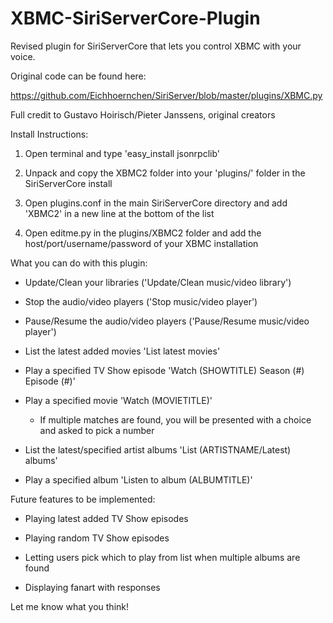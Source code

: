 XBMC-SiriServerCore-Plugin
==========================

Revised plugin for SiriServerCore that lets you control XBMC with your voice. 

Original code can be found here: 

https://github.com/Eichhoernchen/SiriServer/blob/master/plugins/XBMC.py

Full credit to Gustavo Hoirisch/Pieter Janssens, original creators



Install Instructions:

1. Open terminal and type 'easy_install jsonrpclib' 

2. Unpack and copy the XBMC2 folder into your 'plugins/' folder in the SiriServerCore install

3. Open plugins.conf in the main SiriServerCore directory and add 'XBMC2' in a new line at the bottom of the list

4. Open editme.py in the plugins/XBMC2 folder and add the host/port/username/password of your XBMC installation



What you can do with this plugin:

- Update/Clean your libraries ('Update/Clean music/video library') 

- Stop the audio/video players ('Stop music/video player') 

- Pause/Resume the audio/video players ('Pause/Resume music/video player') 

- List the latest added movies 'List latest movies'

- Play a specified TV Show episode 'Watch (SHOWTITLE) Season (#) Episode (#)' 
 
- Play a specified movie 'Watch (MOVIETITLE)' 
  - If multiple matches are found, you will be presented with a choice and asked to pick a number

- List the latest/specified artist albums 'List (ARTISTNAME/Latest) albums'

- Play a specified album 'Listen to album (ALBUMTITLE)' 



Future features to be implemented: 

- Playing latest added TV Show episodes

- Playing random TV Show episodes

- Letting users pick which to play from list when multiple albums are found

- Displaying fanart with responses


Let me know what you think!

